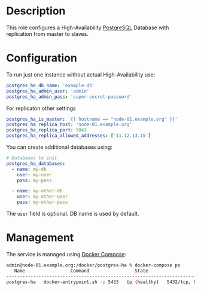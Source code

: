 # Description

This role configures a High-Availability [PostgreSQL](https://www.postgresql.org/) Database with replication from master to slaves.

# Configuration

To run just one instance without actual High-Availability use:
```yaml
postgres_ha_db_name: 'example-db'
postgres_ha_admin_user: 'admin'
postgres_ha_admin_pass: 'super-secret-password'
```
For replicaton other settings
```yaml
postgres_ha_is_master: '{{ hostname == "node-01.example.org" }}'
postgres_ha_replica_host: 'node-01.example.org'
postgres_ha_replica_port: 5043
postgres_ha_replica_allowed_addresses: ['11.12.13.15']
```
You can create additional databases using:
```yaml
# Databases to init
postgres_ha_databases:
  - name: my-db
    user: my-user
    pass: my-pass

  - name: my-other-db
    user: my-other-user
    pass: my-other-pass
```
The `user` field is optional. DB name is used by default.

# Management

The service is managed using [Docker Compose](https://docs.docker.com/compose/):
```sh
admin@node-01.example.org:/docker/postgres-ha % docker-compose ps
   Name                 Command                 State                    Ports
--------------------------------------------------------------------------------------------
postgres-ha   docker-entrypoint.sh -p 5433   Up (healthy)   5432/tcp, 0.0.0.0:5433->5433/tcp
```
